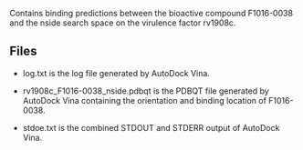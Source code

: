 Contains binding predictions between the bioactive compound F1016-0038 and the nside search space on the virulence factor rv1908c.

## Files

- log.txt is the log file generated by AutoDock Vina.

- rv1908c_F1016-0038_nside.pdbqt is the PDBQT file generated by AutoDock Vina containing the orientation and binding location of F1016-0038.

- stdoe.txt is the combined STDOUT and STDERR output of AutoDock Vina.

